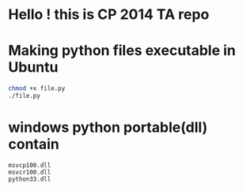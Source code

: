 # Hello ! this is CP 2014 TA repo


# Making python files executable in Ubuntu

```bash
chmod +x file.py
./file.py
```

# windows python portable(dll) contain

    msvcp100.dll
    msvcr100.dll
    python33.dll

